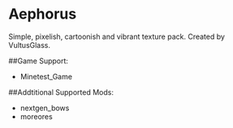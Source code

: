 # Aephorus
Simple, pixelish, cartoonish and vibrant texture pack.
Created by VultusGlass.

##Game Support:
- Minetest_Game

##Addtitional Supported Mods:
- nextgen_bows
- moreores